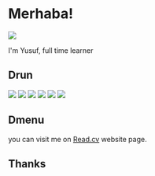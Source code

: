 <!-- More info, tips and tricks for making GitHub Profile README can be found in my article at https://towardsdatascience.com/build-a-stunning-readme-for-your-github-profile-9b80434fe5d7 -->


# Merhaba!


![](https://komarev.com/ghpvc/?username=gvoze32&color=FF69B4)

I'm Yusuf, full time learner 


## Drun
![](https://img.shields.io/static/v1?color=blue&label=OS&logo=kalilinux&logoColor=white&message=Kali+Linux)
![](https://img.shields.io/static/v1?color=orange&label=OS&logo=ubuntu&logoColor=white&message=Ubuntu+Server)
![](https://img.shields.io/static/v1?color=9cf&label=SQL+Server&logo=postgresql&logoColor=white&message=PostgreSQL)
![](https://img.shields.io/static/v1?color=blue&label=Container&logo=docker&logoColor=white&message=Docker)
![](https://img.shields.io/static/v1?color=red&label=Hacking+Playground&logo=tryhackme&logoColor=white&message=Try+Hack+Me)
![](https://img.shields.io/static/v1?color=brightgreen&label=Hacking+Playground&logo=hackthebox&logoColor=white&message=Hack+The+Box)

## Dmenu

you can visit me on [Read.cv](https://read.cv/zippo973) website page.


## Thanks
